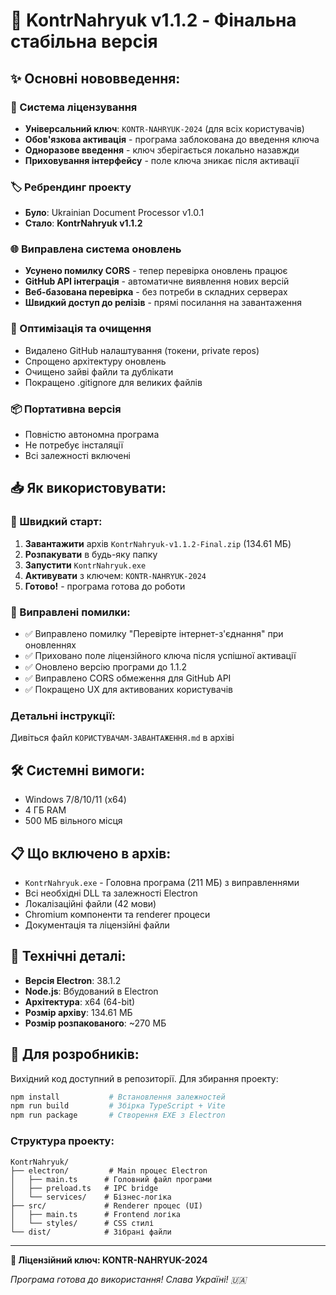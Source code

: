 # 🎯 KontrNahryuk v1.1.2 - Фінальна стабільна версія

## ✨ Основні нововведення:

### 🔑 Система ліцензування
- **Універсальний ключ**: `KONTR-NAHRYUK-2024` (для всіх користувачів)
- **Обов'язкова активація** - програма заблокована до введення ключа
- **Одноразове введення** - ключ зберігається локально назавжди
- **Приховування інтерфейсу** - поле ключа зникає після активації

### 🏷️ Ребрендинг проекту
- **Було**: Ukrainian Document Processor v1.0.1
- **Стало**: **KontrNahryuk v1.1.2** 

### 🌐 Виправлена система оновлень
- **Усунено помилку CORS** - тепер перевірка оновлень працює
- **GitHub API інтеграція** - автоматичне виявлення нових версій
- **Веб-базована перевірка** - без потреби в складних серверах
- **Швидкий доступ до релізів** - прямі посилання на завантаження

### 🧹 Оптимізація та очищення
- Видалено GitHub налаштування (токени, private repos)
- Спрощено архітектуру оновлень
- Очищено зайві файли та дублікати
- Покращено .gitignore для великих файлів

### 📦 Портативна версія
- Повністю автономна програма
- Не потребує інсталяції
- Всі залежності включені

## 📥 Як використовувати:

### 🚀 Швидкий старт:
1. **Завантажити** архів `KontrNahryuk-v1.1.2-Final.zip` (134.61 МБ)
2. **Розпакувати** в будь-яку папку
3. **Запустити** `KontrNahryuk.exe`
4. **Активувати** з ключем: `KONTR-NAHRYUK-2024`
5. **Готово!** - програма готова до роботи

### 🔧 Виправлені помилки:
- ✅ Виправлено помилку "Перевірте інтернет-з'єднання" при оновленнях
- ✅ Приховано поле ліцензійного ключа після успішної активації  
- ✅ Оновлено версію програми до 1.1.2
- ✅ Виправлено CORS обмеження для GitHub API
- ✅ Покращено UX для активованих користувачів

### Детальні інструкції:
Дивіться файл `КОРИСТУВАЧАМ-ЗАВАНТАЖЕННЯ.md` в архіві

## 🛠️ Системні вимоги:
- Windows 7/8/10/11 (x64)
- 4 ГБ RAM
- 500 МБ вільного місця

## 📋 Що включено в архів:
- `KontrNahryuk.exe` - Головна програма (211 МБ) з виправленнями
- Всі необхідні DLL та залежності Electron 
- Локалізаційні файли (42 мови)
- Chromium компоненти та renderer процеси
- Документація та ліцензійні файли

## 🔬 Технічні деталі:
- **Версія Electron**: 38.1.2
- **Node.js**: Вбудований в Electron
- **Архітектура**: x64 (64-bit)
- **Розмір архіву**: 134.61 МБ
- **Розмір розпакованого**: ~270 МБ

## 🔧 Для розробників:
Вихідний код доступний в репозиторії. Для збирання проекту:
```bash
npm install           # Встановлення залежностей
npm run build         # Збірка TypeScript + Vite
npm run package       # Створення EXE з Electron
```

### Структура проекту:
```
KontrNahryuk/
├── electron/         # Main процес Electron
│   ├── main.ts      # Головний файл програми  
│   ├── preload.ts   # IPC bridge
│   └── services/    # Бізнес-логіка
├── src/             # Renderer процес (UI)
│   ├── main.ts      # Frontend логіка
│   └── styles/      # CSS стилі
└── dist/            # Зібрані файли
```

---

**🔑 Ліцензійний ключ: KONTR-NAHRYUK-2024**

*Програма готова до використання! Слава Україні! 🇺🇦*